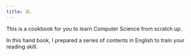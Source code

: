 ```yaml
---
title: 读。
---
```

This is a cookbook for you to learn Computer Science from scratch up.


In this hand book, I prepared a series of contents in English to train your reading skill.
